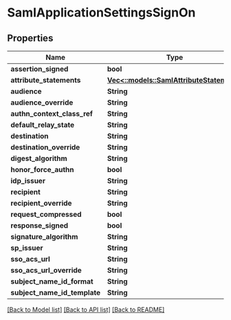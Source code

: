# SamlApplicationSettingsSignOn

## Properties
Name | Type | Description | Notes
------------ | ------------- | ------------- | -------------
**assertion_signed** | **bool** |  | [optional] 
**attribute_statements** | [**Vec<::models::SamlAttributeStatement>**](SamlAttributeStatement.md) |  | [optional] 
**audience** | **String** |  | [optional] 
**audience_override** | **String** |  | [optional] 
**authn_context_class_ref** | **String** |  | [optional] 
**default_relay_state** | **String** |  | [optional] 
**destination** | **String** |  | [optional] 
**destination_override** | **String** |  | [optional] 
**digest_algorithm** | **String** |  | [optional] 
**honor_force_authn** | **bool** |  | [optional] 
**idp_issuer** | **String** |  | [optional] 
**recipient** | **String** |  | [optional] 
**recipient_override** | **String** |  | [optional] 
**request_compressed** | **bool** |  | [optional] 
**response_signed** | **bool** |  | [optional] 
**signature_algorithm** | **String** |  | [optional] 
**sp_issuer** | **String** |  | [optional] 
**sso_acs_url** | **String** |  | [optional] 
**sso_acs_url_override** | **String** |  | [optional] 
**subject_name_id_format** | **String** |  | [optional] 
**subject_name_id_template** | **String** |  | [optional] 

[[Back to Model list]](../README.md#documentation-for-models) [[Back to API list]](../README.md#documentation-for-api-endpoints) [[Back to README]](../README.md)



